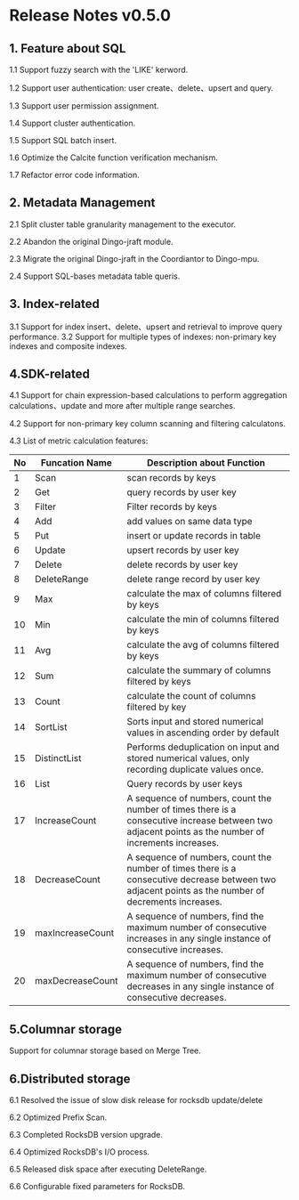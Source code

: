 # Release Notes v0.5.0

## 1. Feature about SQL

 1.1 Support fuzzy search with the 'LIKE' kerword.

 1.2 Support user authentication: user create、delete、upsert and query.

 1.3 Support user permission assignment.

 1.4 Support cluster authentication.

 1.5 Support SQL batch insert.

 1.6 Optimize the Calcite function verification mechanism.

 1.7 Refactor error code information.

## 2. Metadata Management

 2.1 Split cluster table granularity management to the executor.

 2.2 Abandon the original Dingo-jraft module.

 2.3 Migrate the original Dingo-jraft in the Coordiantor to Dingo-mpu.

 2.4 Support SQL-bases metadata table queris.

## 3. Index-related

 3.1 Support for index insert、delete、upsert and retrieval to improve query performance.
 3.2 Support for multiple types of indexes: non-primary key indexes and composite indexes.

## 4.SDK-related

 4.1 Support for chain expression-based calculations to perform aggregation calculations、update and more after multiple range searches.

 4.2 Support for non-primary key column scanning and filtering calculatons.

 4.3 List of metric calculation features:

| No  | Funcation Name   | Description about Function                                                                                                                          |
|-----|------------------|-----------------------------------------------------------------------------------------------------------------------------------------------------|
| 1   | Scan             | scan records by keys                                                                                                                                |
| 2   | Get              | query  records by user key                                                                                                                          |
| 3   | Filter           | Filter records by keys                                                                                                                              |
| 4   | Add              | add values on same data type                                                                                                                        |
| 5   | Put              | insert or update records in table                                                                                                                   |
| 6   | Update           | upsert records by user key                                                                                                                          |
| 7   | Delete           | delete records by user key                                                                                                                          |
| 8   | DeleteRange      | delete range record by user key                                                                                                                     |
| 9   | Max              | calculate the max of columns filtered by keys                                                                                                       |
| 10  | Min              | calculate the min of columns filtered by keys                                                                                                       |
| 11  | Avg              | calculate the avg of columns filtered by keys                                                                                                       |
| 12  | Sum              | calculate the summary of columns filtered by keys                                                                                                   |
| 13  | Count            | calculate the count of columns filtered by key                                                                                                      |
| 14  | SortList         | Sorts input and stored numerical values in ascending order by default                                                                               |
| 15  | DistinctList     | Performs deduplication on input and stored numerical values, only recording duplicate values once.                                                  |
| 16  | List             | Query  records by user keys                                                                                                                         |
| 17  | IncreaseCount    | A sequence of numbers, count the number of times there is a consecutive increase between two adjacent points as the number of increments increases. |
| 18  | DecreaseCount    | A sequence of numbers, count the number of times there is a consecutive decrease between two adjacent points as the number of decrements increases. |
| 19  | maxIncreaseCount | A sequence of numbers, find the maximum number of consecutive increases in any single instance of consecutive increases.                            |
| 20  | maxDecreaseCount | A sequence of numbers, find the maximum number of consecutive decreases in any single instance of consecutive decreases.                            |

## 5.Columnar storage

 Support for columnar storage based on Merge Tree.

## 6.Distributed storage

 6.1 Resolved the issue of slow disk release for rocksdb update/delete

 6.2 Optimized Prefix Scan.

 6.3 Completed RocksDB version upgrade.

 6.4 Optimized RocksDB's I/O process.

 6.5 Released disk space after executing DeleteRange.

  6.6 Configurable fixed parameters for RocksDB.
